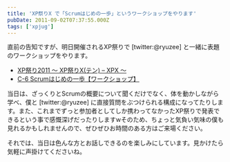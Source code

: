 ```yaml
---
title: 'XP祭りX で「Scrumはじめの一歩」というワークショップをやります'
pubDate: 2011-09-02T07:37:55.000Z
tags: ['xpjug']
---
```


直前の告知ですが、明日開催されるXP祭りで [twitter:@ryuzee] と一緒に表題のワークショップをやります。

- [XP祭り2011 〜 XP祭りX(テン) &ndash; XPX 〜](http://xpjug.com/xpx/)
- [C-6 Scrumはじめの一歩【ワークショップ】](http://xpjug.com/xpx-contents-c6/)

当日は、ざっくりとScrumの概要について聞くだけでなく、体を動かしながら学べ、僕と [twitter:@ryuzee] に直接質問をぶつけられる構成になってたりします。また、これまでずっと参加者としてしか携わってなかったXP祭りで発表できるという事で感慨深げだったりしますwそのため、ちょっと気負い気味の僕も見れるかもしれませんので、ぜひぜひお時間のある方はご来場ください。

それでは、当日は色んな方とお話しできるのを楽しみにしています。見かけたら気軽に声掛けてくださいね。
